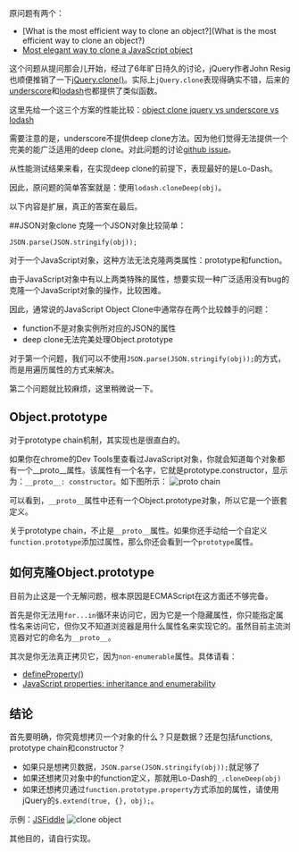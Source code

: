 原问题有两个：

* [What is the most efficient way to clone an object?](What is the most efficient way to clone an object?)
* [Most elegant way to clone a JavaScript object](http://stackoverflow.com/questions/728360/most-elegant-way-to-clone-a-javascript-object)

这个问题从提问那会儿开始，经过了6年旷日持久的讨论，jQuery作者John Resig也顺便推销了一下[jQuery.clone()](http://api.jquery.com/clone/)。实际上`jQuery.clone`表现得确实不错，后来的[underscore](http://underscorejs.org/#clone)和[lodash](https://lodash.com/docs#clone)也都提供了类似函数。

这里先给一个这三个方案的性能比较：[object clone jquery vs underscore vs lodash](http://jsperf.com/object-clone-jquery-vs-underscore-vs-lodash)

需要注意的是，underscore不提供deep clone方法。因为他们觉得无法提供一个完美的能广泛适用的deep clone。对此问题的讨论[github issue](https://github.com/jashkenas/underscore/issues/162)。

从性能测试结果来看，在实现deep clone的前提下，表现最好的是Lo-Dash。

因此，原问题的简单答案就是：使用`lodash.cloneDeep(obj)`。

以下内容是扩展，真正的答案在最后。

##JSON对象clone
克隆一个JSON对象比较简单：

```
JSON.parse(JSON.stringify(obj));
```

对于一个JavaScript对象，这种方法无法克隆两类属性：prototype和function。

由于JavaScript对象中有以上两类特殊的属性，想要实现一种广泛适用没有bug的克隆一个JavaScript对象的操作，比较困难。

因此，通常说的JavaScript Object Clone中通常存在两个比较棘手的问题：

* function不是对象实例所对应的JSON的属性
* deep clone无法完美处理Object.prototype

对于第一个问题，我们可以不使用`JSON.parse(JSON.stringify(obj));`的方式，而是用遍历属性的方式来解决。

第二个问题就比较麻烦，这里稍微说一下。

## Object.prototype
对于prototype chain机制，其实现也是很直白的。

如果你在chrome的Dev Tools里查看过JavaScript对象，你就会知道每个对象都有一个__proto__属性。该属性有一个名字，它就是prototype.constructor，显示为：`__proto__: constructor`。如下图所示：
![__proto__ chain](https://cloud.githubusercontent.com/assets/729479/5331546/d70c52a2-7e72-11e4-932f-953682404ee3.png)

可以看到，`__proto__`属性中还有一个Object.prototype对象，所以它是一个嵌套定义。

关于prototype chain，不止是`__proto__`属性。如果你还手动给一个自定义`function.prototype`添加过属性，那么你还会看到一个`prototype`属性。

## 如何克隆Object.prototype
目前为止这是一个无解问题，根本原因是ECMAScript在这方面还不够完备。

首先是你无法用`for...in`循环来访问它，因为它是一个隐藏属性，你只能指定属性名来访问它，但你又不知道浏览器是用什么属性名来实现它的。虽然目前主流浏览器对它的命名为`__proto__`。

其次是你无法真正拷贝它，因为`non-enumerable`属性。具体请看：

* [defineProperty()](https://developer.mozilla.org/en-US/docs/Web/JavaScript/Reference/Global_Objects/Object/defineProperty)
* [JavaScript properties: inheritance and enumerability](http://www.2ality.com/2011/07/js-properties.html)

## 结论
首先要明确，你究竟想拷贝一个对象的什么？只是数据？还是包括functions, prototype chain和constructor？

* 如果只是想拷贝数据，`JSON.parse(JSON.stringify(obj));`就足够了
* 如果还想拷贝对象中的function定义，那就用Lo-Dash的`_.cloneDeep(obj)`
* 如果还想拷贝通过`function.prototype.property`方式添加的属性，请使用jQuery的`$.extend(true, {}, obj);`。

示例：[JSFiddle](http://jsfiddle.net/simongong/jmajxyL5/2/)
![clone object](https://cloud.githubusercontent.com/assets/729479/5334796/1b30aefe-7ede-11e4-8e96-cc8cc691c766.png)

其他目的，请自行实现。




